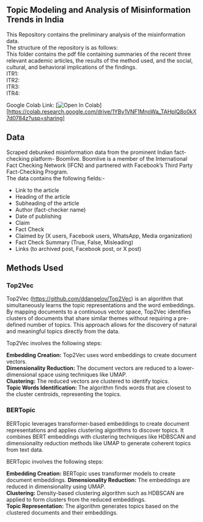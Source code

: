 ## **Topic Modeling and Analysis of Misinformation Trends in India**

This Repository contains the preliminary analysis of the misinformation data.    
The structure of the repository is as follows:  
This folder contains the pdf file containing summaries of the recent three relevant academic articles, the results of the method used, and the social, cultural, and behavioral implications of the findings.  
ITR1:  
ITR2:  
ITR3:  
ITR4:  

Google Colab Link: [![Open In Colab](https://colab.research.google.com/drive/1YBy1VNF1MnoWa_TAHplQ8o0kX7d0784z?usp=sharing)][https://colab.research.google.com/drive/1YBy1VNF1MnoWa_TAHplQ8o0kX7d0784z?usp=sharing]

## Data
Scraped debunked misinformation data from  the prominent Indian fact-checking platform- Boomlive. Boomlive is a member of the International Fact
Checking Network (IFCN) and partnered with Facebook’s Third Party Fact-Checking Program.  
The data contains the following fields:-  
- Link to the article
- Heading of the article
- Subheading of the article
- Author (fact-checker name)
- Date of publishing
- Claim
- Fact Check
- Claimed by (X users, Facebook users, WhatsApp, Media organization)
- Fact Check Summary (True, False, Misleading)
- Links (to archived post, Facebook post, or X post)

## Methods Used
### Top2Vec
Top2Vec (https://github.com/ddangelov/Top2Vec) is an algorithm that simultaneously learns the topic representations and the word embeddings. By mapping documents to a continuous vector space, Top2Vec identifies clusters of documents that share similar themes without requiring a pre-defined number of topics. This approach allows for the discovery of natural and meaningful topics directly from the data.  
  
Top2Vec involves the following steps:  
  
**Embedding Creation:** Top2Vec uses word embeddings to create document vectors.  
**Dimensionality Reduction:** The document vectors are reduced to a lower-dimensional space using techniques like UMAP.  
**Clustering:** The reduced vectors are clustered to identify topics.  
**Topic Words Identification:** The algorithm finds words that are closest to the cluster centroids, representing the topics.  

### BERTopic
BERTopic leverages transformer-based embeddings to create document representations and applies clustering algorithms to discover topics. It combines BERT embeddings with clustering techniques like HDBSCAN and dimensionality reduction methods like UMAP to generate coherent topics from text data.  
  
BERTopic involves the following steps:  
  
**Embedding Creation:** BERTopic uses transformer models to create document embeddings. 
**Dimensionality Reduction:** The embeddings are reduced in dimensionality using UMAP.  
**Clustering:** Density-based clustering algorithm such as HDBSCAN are applied to form clusters from the reduced embeddings.  
**Topic Representation:** The algorithm generates topics based on the clustered documents and their embeddings.  




